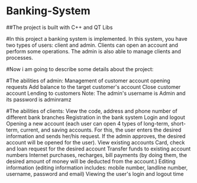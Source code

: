 # Banking-System

##The project is built with C++ and QT Libs 

#In this project a banking system is implemented. In this system, you have two types of users: client and admin. Clients can open an account and perform some operations. The admin is also able to manage clients and processes.

#Now i am going to describe some details about the project:

#The abilities of admin:
    Management of customer account opening requests
    Add balance to the target customer's account
    Close customer account
    Lending to customers
    Note: The admin's username is Admin and its password is adminramz

#The abilities of clients:
    View the code, address and phone number of different bank branches
    Registration in the bank system
    Login and logout
    Opening a new account (each user can open 4 types of long-term, short-term, current, and saving accounts. For this, the user
    enters the desired information and sends her/his request. If the admin approves, the desired account will be opened for the user).
    View existing accounts
    Card, check and loan request for the desired account
    Transfer funds to existing account numbers
    Internet purchases, recharges, bill payments (by doing them, the desired amount of money will be deducted from the account.)
    Editing information (editing information includes: mobile number, landline number, username, password and email)
    Viewing the user's login and logout time

